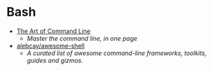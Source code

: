 # Bash


- [The Art of Command Line](https://github.com/jlevy/the-art-of-command-line)
  - _Master the command line, in one page_
- [alebcay/awesome-shell](https://github.com/alebcay/awesome-shell)
  - _A curated list of awesome command-line frameworks, toolkits, guides and gizmos._

